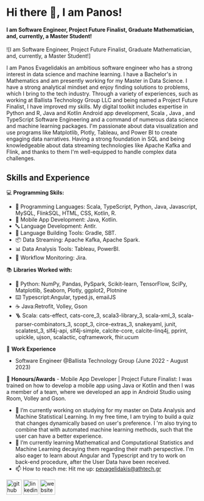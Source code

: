 # Hi there 👋, I am Panos!
#### I am Software Engineer, Project Future Finalist, Graduate Mathematician, and, currently, a Master Student!
![I am Software Engineer, Project Future Finalist, Graduate Mathematician, and, currently, a Master Student!]

I am Panos Evagelidakis an ambitious software engineer who has a strong interest in data science and machine learning. I have a Bachelor's in Mathematics and am presently working for my Master in Data Science. I have a strong analytical mindset and enjoy finding solutions to problems, which I bring to the tech industry. Through a variety of experiences, such as working at Ballista Technology Group LLC and being named a Project Future Finalist, I have improved my skills.
My digital toolkit includes expertise in Python and R, Java and Kotlin Android app development, Scala , Java , and TypeScript Software Engineering and a command of numerous data science and machine learning packages. I'm passionate about data visualization and use programs like Matplotlib, Plotly, Tableau, and Power BI to create engaging data narratives. Having a strong foundation in SQL and being knowledgeable about data streaming technologies like Apache Kafka and Flink, and thanks to them I'm well-equipped to handle complex data challenges.

## Skills and Experience
  💻 **Programming Skils:**
  - 💬 Programming Languages: Scala, TypeScript, Python, Java, Javascript, MySQL, FlinkSQL, HTML, CSS, Kotlin, R.
  - 📱 Mobile App Development: Java, Kotlin.
  - 🔤 Language Development: Antlr.
  - 🚧 Language Building Tools: Gradle, SBT.
  - 📦 Data Streaming: Apache Kafka, Apache Spark.
  - 📊 Data Analysis Tools: Tableau, PowerBI.
  - 🔹 Workflow Monitoring: Jira.

  📚 **Libraries Worked with:**
  - 🐍 Python: NumPy, Pandas, PySpark, Scikit-learn, TensorFlow, SciPy, Matplotlib, Seaborn, Plotly, ggplot2, Plotnine
  - ⌨️ Typescript:Angular, typed.js, emailJS
  - ☕ Java:Retrofit, Volley, Gson
  - 🪜 Scala: cats-effect, cats-core_3, scala3-library_3, scala-xml_3, scala-parser-combinators_3, scopt_3, circe-extras_3, snakeyaml, junit, scalatest_3, slf4j-api, slf4j-simple, calcite-core, calcite-linq4j, pprint, upickle, ujson, scalactic, cqframework, fhir.ucum

  💼 **Work Experience**
  - Software Engineer @Ballista Technology Group (June 2022 - August 2023)
    
  🏅 **Honours/Awards**
     - Mobile App Developer | Project Future Finalist: I was trained on how to develop a mobile app using Java or Kotlin and then I was a member of a team, where we developed an app in Android Studio using Room, Volley and Gson.

- 🔭 I’m currently working on studying for my master on Data Analysis and Machine Statistical Learning. In my free time, I am trying to build a quiz that changes dynamically based on user's preference. I 'm also trying to combine that with automated machine learning methods, such that the user can have a better experience. 
- 🌱 I’m currently learning  Mathematical and Computational Statistics and Machine Learning decaying them regarding their math perspective. I'm also eager to learn about Angular and Typescript and try to work on back-end procedure, after the User Data have been received. 
- 📫 How to reach me: Hit me up: pevagelidakis@athtech.gr 


[<img src='https://cdn.jsdelivr.net/npm/simple-icons@3.0.1/icons/github.svg' alt='github' height='40'>](https://github.com/https://github.com/pevagelidakis)  [<img src='https://cdn.jsdelivr.net/npm/simple-icons@3.0.1/icons/linkedin.svg' alt='linkedin' height='40'>](https://www.linkedin.com/in/https://www.linkedin.com/in/pevagelidakis/)  [<img src='https://cdn.jsdelivr.net/npm/simple-icons@3.0.1/icons/icloud.svg' alt='website' height='40'>](https://www.pevagelidakis.com/)  


<!--
**pevagelidakis/pevagelidakis** is a ✨ _special_ ✨ repository because its `README.md` (this file) appears on your GitHub profile.

Here are some ideas to get you started:

- 🔭 I’m currently working on ...
- 🌱 I’m currently learning ...
- 👯 I’m looking to collaborate on ...
- 🤔 I’m looking for help with ...
- 💬 Ask me about ...
- 📫 How to reach me: ...
- 😄 Pronouns: ...
- ⚡ Fun fact: ...
-->
